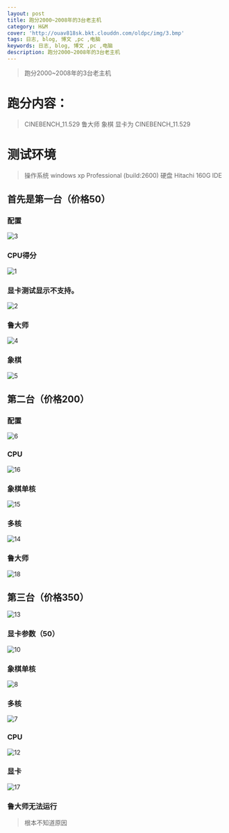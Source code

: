 ```yaml
---
layout: post
title: 跑分2000~2008年的3台老主机
category: H&M
cover: 'http://ouav818sk.bkt.clouddn.com/oldpc/img/3.bmp'
tags: 日志, blog, 博文 ,pc ,电脑
keywords: 日志, blog, 博文 ,pc ,电脑
description: 跑分2000~2008年的3台老主机
---
```


> 跑分2000~2008年的3台老主机

# 跑分内容：
> CINEBENCH_11.529
> 鲁大师
> 象棋
> 显卡为 CINEBENCH_11.529


# 测试环境

> 操作系统 windows xp Professional (build:2600)
> 硬盘 Hitachi 160G  IDE


## 首先是第一台（价格50）

### 配置
![3](http://ouav818sk.bkt.clouddn.com/oldpc/img/3.bmp)

### CPU得分

![1](http://ouav818sk.bkt.clouddn.com/oldpc/img/1.bmp)

### 显卡测试显示不支持。

![2](http://ouav818sk.bkt.clouddn.com/oldpc/img/2.bmp)

### 鲁大师

![4](http://ouav818sk.bkt.clouddn.com/oldpc/img/4.bmp)

### 象棋

![5](http://ouav818sk.bkt.clouddn.com/oldpc/img/5.bmp)

## 第二台（价格200）

### 配置

![6](http://ouav818sk.bkt.clouddn.com/oldpc/img/6.bmp)

### CPU

![16](http://ouav818sk.bkt.clouddn.com/oldpc/img/16.bmp)

### 象棋单核

![15](http://ouav818sk.bkt.clouddn.com/oldpc/img/15.bmp)

### 多核

![14](http://ouav818sk.bkt.clouddn.com/oldpc/img/14.bmp)

### 鲁大师

![18](http://ouav818sk.bkt.clouddn.com/oldpc/img/18.bmp)

## 第三台（价格350）

![13](http://ouav818sk.bkt.clouddn.com/oldpc/img/13.bmp)

### 显卡参数（50）

![10](http://ouav818sk.bkt.clouddn.com/oldpc/img/10.bmp)

### 象棋单核

![8](http://ouav818sk.bkt.clouddn.com/oldpc/img/8.bmp)

### 多核

![7](http://ouav818sk.bkt.clouddn.com/oldpc/img/7.bmp)

### CPU

![12](http://ouav818sk.bkt.clouddn.com/oldpc/img/12.bmp)

### 显卡

![17](http://ouav818sk.bkt.clouddn.com/oldpc/img/17.bmp)

### 鲁大师无法运行
> 根本不知道原因